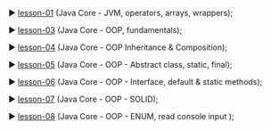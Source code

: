  ► [lesson-01](https://github.com/RomanTaras/JavaCore/tree/lesson1)  (Java Core - JVM, operators, arrays, wrappers);
 
 ► [lesson-03](https://github.com/RomanTaras/JavaCore/tree/lesson3)  (Java Core - OOP, fundamentals);
 
 ► [lesson-04](https://github.com/RomanTaras/JavaCore/tree/lesson4)  (Java Core - OOP Inheritance & Composition);
 
 ► [lesson-05](https://github.com/RomanTaras/JavaCore/tree/lesson5)  (Java Core - OOP - Abstract class, static, final); 
 
 ► [lesson-06](https://github.com/RomanTaras/JavaCore/tree/lesson6)  (Java Core - OOP - Interface, default & static methods); 
 
 ► [lesson-07](https://github.com/RomanTaras/JavaCore/tree/lesson7)  (Java Core - OOP - SOLID); 
 
 ► [lesson-08](https://github.com/RomanTaras/JavaCore/tree/lesson8)  (Java Core - OOP - ENUM, read console input ); 
 
 
 
 
 
